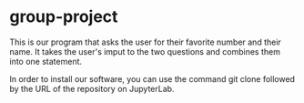 # group-project
This is our program that asks the user for their favorite number and their name. It takes the user's imput to the two questions and combines them into one statement.

In order to install our software, you can use the command git clone followed by the URL of the repository on JupyterLab.


